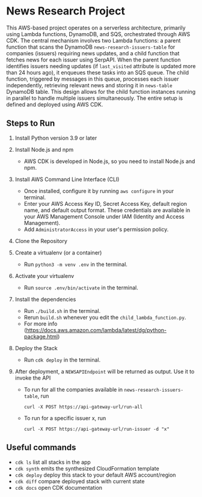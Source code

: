 
# News Research Project
This AWS-based project operates on a serverless architecture, primarily using Lambda functions, DynamoDB, and SQS, orchestrated through AWS CDK. The central mechanism involves two Lambda functions: a parent function that scans the DynamoDB `news-research-issuers-table` for companies (issuers) requiring news updates, and a child function that fetches news for each issuer using SerpAPI. When the parent function identifies issuers needing updates (if `last_visited` attribute is updated more than 24 hours ago), it enqueues these tasks into an SQS queue. 
The child function, triggered by messages in this queue, processes each issuer independently, retrieving relevant news and storing it in `news-table` DynamoDB table. This design allows for the child function instances running in parallel to handle multiple issuers simultaneously. The entire setup is defined and deployed using AWS CDK.

## Steps to Run

1. Install Python version 3.9 or later

2. Install Node.js and npm
    - AWS CDK is developed in Node.js, so you need to install Node.js and npm.

3. Install AWS Command Line Interface (CLI)
    - Once installed, configure it by running `aws configure` in your terminal.
    - Enter your AWS Access Key ID, Secret Access Key, default region name, and default output format. These credentials are available in your AWS Management Console under IAM (Identity and Access Management).
    - Add `AdministratorAccess` in your user's permission policy.

4. Clone the Repository

5. Create a virtualenv (or a container)
    - Run `python3 -m venv .env` in the terminal.

6. Activate your virtualenv
    - Run `source .env/bin/activate` in the terminal.

7. Install the dependencies 
    - Run `./build.sh` in the terminal.
    - Rerun `build.sh` whenever you edit the `child_lambda_function.py`.
    - For more info (https://docs.aws.amazon.com/lambda/latest/dg/python-package.html)

8. Deploy the Stack
    - Run `cdk deploy` in the terminal.

9. After deployment, a `NEWSAPIEndpoint` will be returned as output. Use it to invoke the API
    - To run for all the companies available in `news-research-issuers-table`, run 
        ```
        curl -X POST https://api-gateway-url/run-all
        ```
    - To run for a specific issuer x, run 
        ```
        curl -X POST https://api-gateway-url/run-issuer -d "x"
        ```



## Useful commands

 * `cdk ls`          list all stacks in the app
 * `cdk synth`       emits the synthesized CloudFormation template
 * `cdk deploy`      deploy this stack to your default AWS account/region
 * `cdk diff`        compare deployed stack with current state
 * `cdk docs`        open CDK documentation
